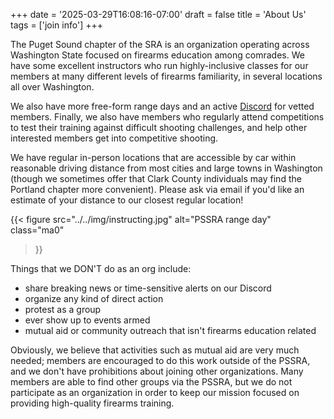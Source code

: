 +++
date = '2025-03-29T16:08:16-07:00'
draft = false
title = 'About Us'
tags = ['join info']
+++


The Puget Sound chapter of the SRA is an organization operating across Washington State focused on firearms education among comrades. We have some excellent instructors who run highly-inclusive classes for our members at many different levels of firearms familiarity, in several locations all over Washington.

<!--more-->

We also have more free-form range days and an active [Discord](discord) for vetted members. Finally, we also have members who regularly attend competitions to test their training against difficult shooting challenges, and help other interested members get into competitive shooting.

We have regular in-person locations that are accessible by car within reasonable driving distance from most cities and large towns in Washington (though we sometimes offer that Clark County individuals may find the Portland chapter more convenient). Please ask via email if you'd like an estimate of your distance to our closest regular location!

{{< figure
  src="../../img/instructing.jpg"
  alt="PSSRA range day"
  class="ma0"
>}}

Things that we DON'T do as an org include:
* share breaking news or time-sensitive alerts on our Discord
* organize any kind of direct action
* protest as a group
* ever show up to events armed
* mutual aid or community outreach that isn't firearms education related

Obviously, we believe that activities such as mutual aid are very much needed; members are encouraged to do this work outside of the PSSRA, and we don't have prohibitions about joining other organizations. Many members are able to find other groups via the PSSRA, but we do not participate as an organization in order to keep our mission focused on providing high-quality firearms training.


